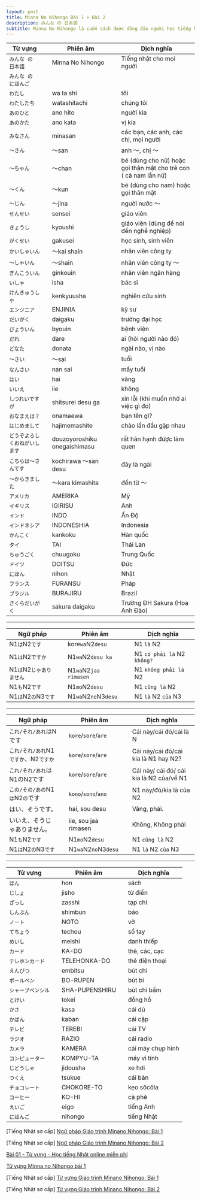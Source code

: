 ```yaml
---
layout: post
title: Minna No Nihongo Bài 1 + Bài 2
description: みんな の 日本語
subtitle: Minna No Nihongo là cuốn sách được đông đảo người học tiếng Nhật lựa chọn khi mới bắt đầu.
---
```


| Từ vựng || Phiên âm || Dịch nghĩa |
| -- | -- | -- | -- | -- |
| `みんな の 日本語` || Minna No Nihongo || Tiếng nhật cho mọi người |
| `みんな の にほんご` |||||
| `わたし` || wa ta shi || tôi |
| `わたしたち` || watashitachi || chúng tôi |
| `あのひと` || ano hito || người kia |
| `あのかた` || ano kata  || vị kia |
| `みなさん` || minasan || các bạn, các anh, các chị, mọi người |
| `～さん` || ～san || anh ～, chị ～ |
| `～ちゃん` || ～chan || bé (dùng cho nữ) hoặc gọi thân mật cho trẻ con ( cả nam lẫn nữ) |
| `～くん` || ～kun || bé (dùng cho nam) hoặc gọi thân mật |
| `～じん` || ～jina || người nước ～ |
| `せんせい` || sensei || giáo viên |
| `きょうし` || kyoushi || giáo viên (dùng để nói đến nghề nghiệp) |
| `がくせい` || gakusei || học sinh, sinh viên |
| `かいしゃいん` || ～kai shain || nhân viên công ty |
| `～しゃいん` || ～shain || nhân viên công ty ～ |
| `ぎんこういん` || ginkouin  || nhân viên ngân hàng |
| `いしゃ` || isha || bác sĩ |
| `けんきゅうしゃ` || kenkyuusha || nghiên cứu sinh |
| `エンジニア` || ENJINIA || kỹ sư |
| `だいがく` || daigaku || trường đại học |
| `びょういん` || byouin || bệnh viện |
| `だれ` || dare  || ai (hỏi người nào đó) |
| `どなた` || donata  || ngài nào, vị nào |
| `～さい` || ～sai  || tuổi |
| `なんさい` || nan sai || mấy tuổi |
| `はい` || hai || vâng |
| `いいえ` || iie || không |
| `しつれいですが` || shitsurei desu ga || xin lỗi (khi muốn nhờ ai việc gì đó) |
| `おなまえは？` || onamaewa || bạn tên gì? |
| `はじめまして` || hajimemashite || chào lần đầu gặp nhau |
| `どうぞよろしくおねがいします` || douzoyoroshiku onegaishimasu || rất hân hạnh được làm quen |
| `こちらは～さんです` || kochirawa ～san desu || đây là ngài |
| `～からきました` || ～kara kimashita || đến từ ～ |
| `アメリカ` || AMERIKA || Mỹ |
| `イギリス` || IGIRISU || Anh |
| `インド` || INDO || Ấn Độ |
| `インドネシア` || INDONESHIA || Indonesia |
| `かんこく` || kankoku || Hàn quốc |
| `タイ` || TAI || Thái Lan |
| `ちゅうごく` || chuugoku || Trung Quốc |
| `ドイツ` || DOITSU || Đức |
| `にほん` || nihon || Nhật |
| `フランス` || FURANSU || Pháp |
| `ブラジル` || BURAJIRU || Brazil |
| `さくらだいがく` || sakura daigaku || Trường ĐH Sakura (Hoa Anh Đào) |

-----

| Ngữ pháp || Phiên âm || Dịch nghĩa |
| -- | -- | -- | -- | -- |
| N1`は`N2`です` || kore`wa`N2`desu` || N1 `là` N2 |
| N1`は`N2`ですか` || N1`wa`N2`desu ka` || N1 `có phải là` N2 `không?` |
| N1`は`N2`じゃありません` || N1`wa`N2`jaa rimasen` || N1 `không phải là` N2 |
| N1`も`N2`です` || N1`mo`N2`desu` || N1 `cũng là` N2 |
| N1`は`N2`の`N3`です` || N1`wa`N2`no`N3`desu` || N1 `là` N2 `của` N3 |

-----

| Ngữ pháp || Phiên âm || Dịch nghĩa |
| -- | -- | -- | -- | -- |
| `これ/それ/あれ`はNです || `kore`/`sore`/`are` || Cái này/cái đó/cái là N |
| `これ/それ/あれ`N1`ですか`、N2`ですか` || `kore`/`sore`/`are` || Cái này/cái đó/cái kia là N1 hay N2? |
| `これ/それ/あれ`はN1のN2です || `kore`/`sore`/`are` || Cái này/ cái đó/ cái kia là N2 của/về N1 |
| `この/その/あの`N1`は`N2`の`です || `kono`/`sono`/`ano` || N1 này/đó/kia là của N2 |
| はい、そうです。 || hai, sou desu || Vâng, phải. |
| いいえ、そうじゃありません。 || iie, sou jaa rimasen || Không, Không phải |
| N1`も`N2`です` || N1`mo`N2`desu` || N1 `cũng là` N2 |
| N1`は`N2`の`N3`です` || N1`wa`N2`no`N3`desu` || N1 `là` N2 `của` N3 |

-----

| Từ vựng || Phiên âm || Dịch nghĩa |
| -- | -- | -- | -- | -- |
| `ほん` || hon || sách |
| `じしょ` || jisho || từ điển |
| `ざっし` || zasshi || tạp chí |
| `しんぶん` || shimbun || báo |
| `ノート` || NOTO || vở |
| `てちょう` || techou || sổ tay |
| `めいし` || meishi || danh thiếp |
| `カード` || KA-DO || thẻ, các, cạc |
| `テレホンカード` || TELEHONKA-DO || thẻ điện thoại |
| `えんびつ` || embitsu || bút chì |
| `ポールペン` || BO-RUPEN || bút bi |
| `シャープペンシル` || SHA-PUPENSHIRU || bút chì bấm |
| `とけい` || tokei || đồng hồ |
| `かさ` || kasa || cái dù |
| `かばん` || kaban || cái cặp |
| `テレビ` || TEREBI || cái TV |
| `ラジオ` || RAZIO || cái radio |
| `カメラ` || KAMERA || cái máy chụp hình |
| `コンピューター` || KOMPYU-TA || máy vi tính |
| `じどうしゃ` || jidousha || xe hơi |
| `つくえ` || tsukue || cái bàn |
| `チョコレート` || CHOKORE-TO || kẹo sôcôla |
| `コーヒー` || KO-HI || cà phê |
| `えいご` || eigo || tiếng Anh |
| `にほんご` || nihongo || tiếng Nhật |

[Tiếng Nhật sơ cấp] [Ngữ pháp Giáo trình Minano Nihongo: Bài 1](https://jes.edu.vn/ngu-phap-minna-no-nihongo-bai-1)

[Tiếng Nhật sơ cấp] [Ngữ pháp Giáo trình Minano Nihongo: Bài 2](https://jes.edu.vn/ngu-phap-minna-no-nihongo-bai-2)

[Bài 01 - Từ vựng - Học tiếng Nhật online miễn phí](https://www.vnjpclub.com/minna-no-nihongo-1998/bai-1-tu-vung.html)

[Từ vựng Minna no Nihongo bài 1](http://jls.vnjpclub.com/tu-vung-minna-no-nihongo-bai-1.html)

[Tiếng Nhật sơ cấp] [Từ vựng Giáo trình Minano Nihongo: Bài 1](http://tiengnhat.minder.vn/hoc-tu-vung-tieng-nhat-minna-bai-1/)

[Tiếng Nhật sơ cấp] [Từ vựng Giáo trình Minano Nihongo: Bài 2](http://tiengnhat.minder.vn/hoc-tu-vung-tieng-nhat-bai-2/)